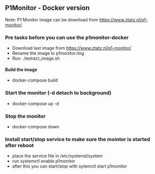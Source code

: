 ## P1Monitor - Docker version

Note:  P1 Monitor image can be download from https://www.ztatz.nl/p1-monitor/

### Pre tasks before you can use the p1monitor-docker
- Download last image from https://www.ztatz.nl/p1-monitor/
- Rename the image to p1monitor.img
- Run: ./extract_image.sh

#### Build the image
- docker-compose build

### Start the monitor (-d detach to background)
- docker-compose up -d

### Stop the monitor
- docker-compose down

### Install start/stop service to make sure the mointor is started after reboot
- place the service file in /etc/systemd/system
- run systemctl enable p1monitor
- after this you can start/stop with sytemctl start p1monitor
